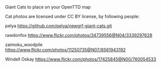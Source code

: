 Giant Cats to place on your OpenTTD map

Cat photos are licensed under CC BY license, by following people:

pelya
https://github.com/pelya/newgrf-giant-cats.git

rawdonfox
https://www.flickr.com/photos/34739556@N04/3339297628

zaimoku_woodpile
https://www.flickr.com/photos/11250735@N07/8561943192

Windell Oskay
https://www.flickr.com/photos/17425845@N00/760054533
